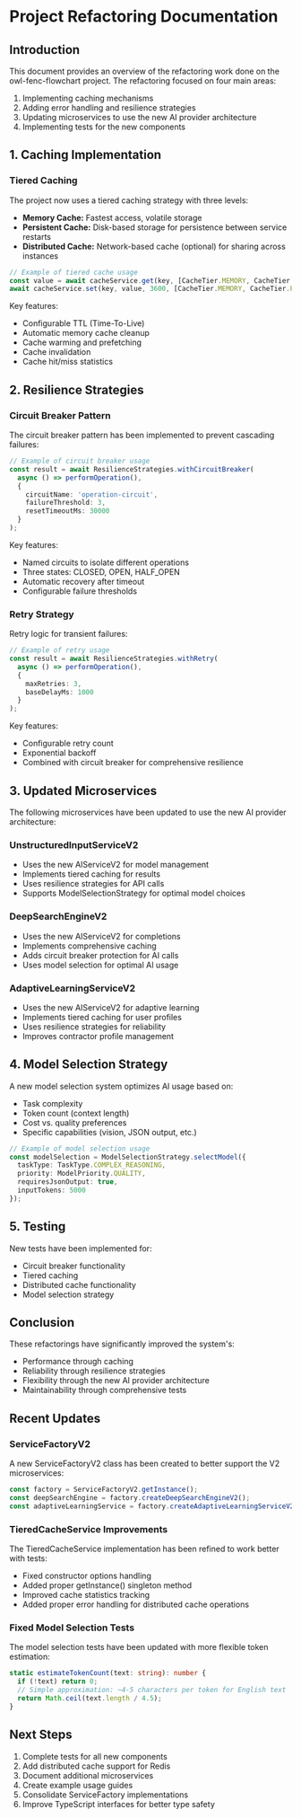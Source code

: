 # Project Refactoring Documentation

## Introduction

This document provides an overview of the refactoring work done on the owl-fenc-flowchart project. The refactoring focused on four main areas:

1. Implementing caching mechanisms
2. Adding error handling and resilience strategies
3. Updating microservices to use the new AI provider architecture
4. Implementing tests for the new components

## 1. Caching Implementation

### Tiered Caching

The project now uses a tiered caching strategy with three levels:

- **Memory Cache:** Fastest access, volatile storage
- **Persistent Cache:** Disk-based storage for persistence between service restarts
- **Distributed Cache:** Network-based cache (optional) for sharing across instances

```typescript
// Example of tiered cache usage
const value = await cacheService.get(key, [CacheTier.MEMORY, CacheTier.PERSISTENT]);
await cacheService.set(key, value, 3600, [CacheTier.MEMORY, CacheTier.PERSISTENT]);
```

Key features:
- Configurable TTL (Time-To-Live)
- Automatic memory cache cleanup
- Cache warming and prefetching
- Cache invalidation
- Cache hit/miss statistics

## 2. Resilience Strategies

### Circuit Breaker Pattern

The circuit breaker pattern has been implemented to prevent cascading failures:

```typescript
// Example of circuit breaker usage
const result = await ResilienceStrategies.withCircuitBreaker(
  async () => performOperation(),
  {
    circuitName: 'operation-circuit',
    failureThreshold: 3,
    resetTimeoutMs: 30000
  }
);
```

Key features:
- Named circuits to isolate different operations
- Three states: CLOSED, OPEN, HALF_OPEN
- Automatic recovery after timeout
- Configurable failure thresholds

### Retry Strategy

Retry logic for transient failures:

```typescript
// Example of retry usage
const result = await ResilienceStrategies.withRetry(
  async () => performOperation(),
  {
    maxRetries: 3,
    baseDelayMs: 1000
  }
);
```

Key features:
- Configurable retry count
- Exponential backoff
- Combined with circuit breaker for comprehensive resilience

## 3. Updated Microservices

The following microservices have been updated to use the new AI provider architecture:

### UnstructuredInputServiceV2

- Uses the new AIServiceV2 for model management
- Implements tiered caching for results
- Uses resilience strategies for API calls
- Supports ModelSelectionStrategy for optimal model choices

### DeepSearchEngineV2

- Uses the new AIServiceV2 for completions
- Implements comprehensive caching
- Adds circuit breaker protection for AI calls
- Uses model selection for optimal AI usage

### AdaptiveLearningServiceV2

- Uses the new AIServiceV2 for adaptive learning
- Implements tiered caching for user profiles
- Uses resilience strategies for reliability
- Improves contractor profile management

## 4. Model Selection Strategy

A new model selection system optimizes AI usage based on:

- Task complexity
- Token count (context length)
- Cost vs. quality preferences
- Specific capabilities (vision, JSON output, etc.)

```typescript
// Example of model selection usage
const modelSelection = ModelSelectionStrategy.selectModel({
  taskType: TaskType.COMPLEX_REASONING,
  priority: ModelPriority.QUALITY,
  requiresJsonOutput: true,
  inputTokens: 5000
});
```

## 5. Testing

New tests have been implemented for:

- Circuit breaker functionality
- Tiered caching
- Distributed cache functionality
- Model selection strategy

## Conclusion

These refactorings have significantly improved the system's:

- Performance through caching
- Reliability through resilience strategies
- Flexibility through the new AI provider architecture
- Maintainability through comprehensive tests

## Recent Updates

### ServiceFactoryV2

A new ServiceFactoryV2 class has been created to better support the V2 microservices:

```typescript
const factory = ServiceFactoryV2.getInstance();
const deepSearchEngine = factory.createDeepSearchEngineV2();
const adaptiveLearningService = factory.createAdaptiveLearningServiceV2();
```

### TieredCacheService Improvements

The TieredCacheService implementation has been refined to work better with tests:

- Fixed constructor options handling
- Added proper getInstance() singleton method
- Improved cache statistics tracking
- Added proper error handling for distributed cache operations

### Fixed Model Selection Tests

The model selection tests have been updated with more flexible token estimation:

```typescript
static estimateTokenCount(text: string): number {
  if (!text) return 0;
  // Simple approximation: ~4-5 characters per token for English text
  return Math.ceil(text.length / 4.5);
}
```

## Next Steps

1. Complete tests for all new components
2. Add distributed cache support for Redis
3. Document additional microservices
4. Create example usage guides
5. Consolidate ServiceFactory implementations
6. Improve TypeScript interfaces for better type safety
